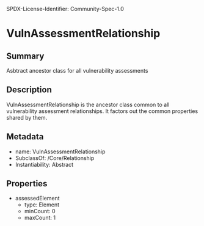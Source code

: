 SPDX-License-Identifier: Community-Spec-1.0

# VulnAssessmentRelationship

## Summary

Asbtract ancestor class for all vulnerability assessments

## Description

VulnAssessmentRelationship is the ancestor class common to all vulnerability
assessment relationships. It factors out the common properties shared by them.

## Metadata

- name: VulnAssessmentRelationship
- SubclassOf: /Core/Relationship
- Instantiability: Abstract

## Properties

- assessedElement
  - type: Element
  - minCount: 0
  - maxCount: 1
